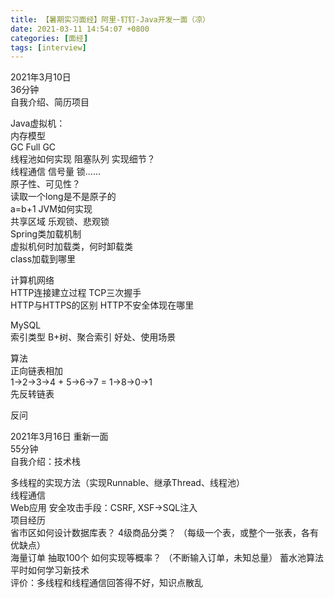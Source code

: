 ```yaml
---
title: 【暑期实习面经】阿里-钉钉-Java开发一面（凉）
date: 2021-03-11 14:54:07 +0800
categories: [面经]
tags: [interview]
---
```

2021年3月10日  
36分钟  
自我介绍、简历项目

Java虚拟机：  
内存模型  
GC  Full GC  
线程池如何实现 阻塞队列 实现细节？  
线程通信 信号量 锁……  
原子性、可见性？  
读取一个long是不是原子的  
a=b+1 JVM如何实现  
共享区域 乐观锁、悲观锁  
Spring类加载机制  
虚拟机何时加载类，何时卸载类  
class加载到哪里

计算机网络  
HTTP连接建立过程 TCP三次握手  
HTTP与HTTPS的区别 HTTP不安全体现在哪里

MySQL  
索引类型 B+树、聚合索引 好处、使用场景

算法  
正向链表相加  
1->2->3->4  +  5->6->7  =  1->8->0->1  
先反转链表

反问


2021年3月16日 重新一面  
55分钟  
自我介绍：技术栈

多线程的实现方法（实现Runnable、继承Thread、线程池）  
线程通信  
Web应用 安全攻击手段：CSRF, XSF→SQL注入  
项目经历  
省市区如何设计数据库表？ 4级商品分类？ （每级一个表，或整个一张表，各有优缺点）  
海量订单 抽取100个 如何实现等概率？ （不断输入订单，未知总量） 蓄水池算法  
平时如何学习新技术  
评价：多线程和线程通信回答得不好，知识点散乱
